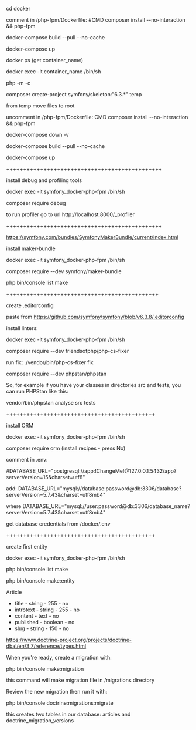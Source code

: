 cd docker

comment in /php-fpm/Dockerfile: #CMD composer install --no-interaction && php-fpm

docker-compose build --pull --no-cache

docker-compose up

docker ps (get container_name)

docker exec -it container_name /bin/sh

php -m -c

composer create-project symfony/skeleton:"6.3.*" temp

from temp move files to root

uncomment in /php-fpm/Dockerfile: CMD composer install --no-interaction && php-fpm

docker-compose down -v

docker-compose build --pull --no-cache

docker-compose up

++++++++++++++++++++++++++++++++++++++++++++++

install debug and profiling tools

docker exec -it symfony_docker-php-fpm /bin/sh

composer require debug

to run profiler go to url http://localhost:8000/_profiler

++++++++++++++++++++++++++++++++++++++++++++++

https://symfony.com/bundles/SymfonyMakerBundle/current/index.html

install maker-bundle

docker exec -it symfony_docker-php-fpm /bin/sh

composer require --dev symfony/maker-bundle

php bin/console list make

+++++++++++++++++++++++++++++++++++++++++++++

create .editorconfig

paste from https://github.com/symfony/symfony/blob/v6.3.8/.editorconfig

install linters:

docker exec -it symfony_docker-php-fpm /bin/sh

composer require --dev friendsofphp/php-cs-fixer

run fix: ./vendor/bin/php-cs-fixer fix


composer require --dev phpstan/phpstan

So, for example if you have your classes in directories src and tests, you can run PHPStan like this:

vendor/bin/phpstan analyse src tests

++++++++++++++++++++++++++++++++++++++++++++

install ORM

docker exec -it symfony_docker-php-fpm /bin/sh

composer require orm (install recipes - press No)

comment in .env:

#DATABASE_URL="postgresql://app:!ChangeMe!@127.0.0.1:5432/app?serverVersion=15&charset=utf8"

add: DATABASE_URL="mysql://database:password@db:3306/database?serverVersion=5.7.43&charset=utf8mb4"

where DATABASE_URL="mysql://user:password@db:3306/database_name?serverVersion=5.7.43&charset=utf8mb4"

get database credentials from /docker/.env

++++++++++++++++++++++++++++++++++++++++++++

create first entity

docker exec -it symfony_docker-php-fpm /bin/sh

php bin/console list make

php bin/console make:entity

Article

- title - string - 255 - no
- introtext - string - 255 - no
- content - text - no
- published - boolean - no
- slug - string - 150 - no

https://www.doctrine-project.org/projects/doctrine-dbal/en/3.7/reference/types.html

When you're ready, create a migration with:

php bin/console make:migration

this command will make migration file in /migrations directory

Review the new migration then run it with:

php bin/console doctrine:migrations:migrate

this creates two tables in our database: articles and doctrine_migration_versions


